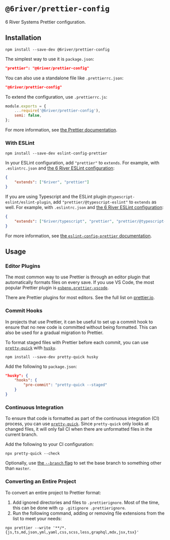 # `@6river/prettier-config`

6 River Systems Prettier configuration.

## Installation

`npm install --save-dev @6river/prettier-config`

The simplest way to use it is `package.json`:

```json
"prettier": "@6river/prettier-config"
```

You can also use a standalone file like `.prettierrc.json`:

```json
"@6river/prettier-config"
```

To extend the configuration, use `.prettierrc.js`:

```javascript
module.exports = {
	...require('@6river/prettier-config'),
	semi: false,
};
```

For more information, see [the Prettier documentation](https://prettier.io/docs/en/configuration.html#sharing-configurations).

### With ESLint

`npm install --save-dev eslint-config-prettier`

In your ESLint configuration, add `"prettier"` to `extends`. For example, with `.eslintrc.json` and [the 6 River ESLint configuration](https://github.com/6RiverSystems/eslint-config-6river):

```json
{
	"extends": ["6river", "prettier"]
}
```

If you are using Typescript and the ESLint plugin `@typescript-eslint/eslint-plugin`, add `"prettier/@typescript-eslint"`
to `extends` as well. For example, with `.eslintrc.json` and [the 6 River ESLint configuration](https://github.com/6RiverSystems/eslint-config-6river):

```json
{
	"extends": ["6river/typescript", "prettier", "prettier/@typescript-eslint"]
}
```

For more information, see [the `eslint-config-prettier` documentation](https://github.com/prettier/eslint-config-prettier#installation).

## Usage

### Editor Plugins

The most common way to use Prettier is through an editor plugin that automatically formats files on every save. If you use VS Code, the most popular Prettier plugin is [`esbenp.prettier-vscode`](https://marketplace.visualstudio.com/items?itemName=esbenp.prettier-vscode).

There are Prettier plugins for most editors. See the full list on [prettier.io](https://prettier.io/).

### Commit Hooks

In projects that use Prettier, it can be useful to set up a commit hook to ensure that no new code is committed without being formatted. This can also be used for a gradual migration to Prettier.

To format staged files with Prettier before each commit, you can use [`pretty-quick`](https://github.com/azz/pretty-quick) with [`husky`](https://github.com/typicode/husky/).

`npm install --save-dev pretty-quick husky`

Add the following to `package.json`:

```json
"husky": {
	"hooks": {
		"pre-commit": "pretty-quick --staged"
	}
}
```

### Continuous Integration

To ensure that code is formatted as part of the continuous integration (CI) process, you can use [`pretty-quick`](https://github.com/azz/pretty-quick). Since `pretty-quick` only looks at changed files, it will only fail CI when there are unformatted files in the current branch.

Add the following to your CI configuration:

```shell
npx pretty-quick --check
```

Optionally, use [the `--branch` flag](https://github.com/azz/pretty-quick#--branch) to set the base branch to something other than `master`.

### Converting an Entire Project

To convert an entire project to Prettier format:

1. Add ignored directories and files to `.prettierignore`. Most of the time, this can be done with `cp .gitignore .prettierignore`.
2. Run the following command, adding or removing file extensions from the list to meet your needs:

```shell
npx prettier --write '**/*.{js,ts,md,json,yml,yaml,css,scss,less,graphql,mdx,jsx,tsx}'
```
